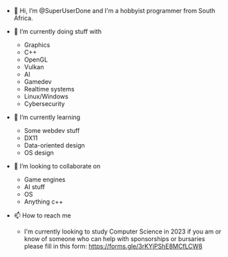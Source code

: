 - 👋 Hi, I’m @SuperUserDone and I'm a hobbyist programmer from South Africa. 

- 👀 I’m currently doing stuff with 
  - Graphics
  - C++
  - OpenGL
  - Vulkan
  - AI
  - Gamedev
  - Realtime systems
  - Linux/Windows
  - Cybersecurity
- 🌱 I’m currently learning 
  - Some webdev stuff
  - DX11
  - Data-oriented design
  - OS design
- 💞️ I’m looking to collaborate on
  - Game engines
  - AI stuff
  - OS
  - Anything c++
- 📫 How to reach me
  - I'm currently looking to study Computer Science in 2023 if you am or know of someone who can help with sponsorships or bursaries please fill in this form: https://forms.gle/3rKYjPShE8MCfLCW8 
<!---
louis123456/louis123456 is a ✨ special ✨ repository because its `README.md` (this file) appears on your GitHub profile.
You can click the Preview link to take a look at your changes.
--->
